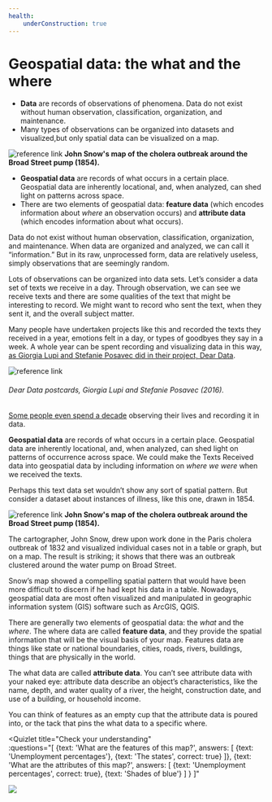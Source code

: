 ```yaml
---
health:
    underConstruction: true
---
```


# Geospatial data: the what and the where

* **Data** are records of observations of phenomena. Data do not exist without human observation, classification, organization, and maintenance. 
* Many types of observations can be organized into datasets and visualized,but only spatial data can be visualized on a map.

![reference link](https://upload.wikimedia.org/wikipedia/commons/thumb/2/27/Snow-cholera-map-1.jpg/1200px-Snow-cholera-map-1.jpg)
**John Snow's map of the cholera outbreak around the Broad Street pump (1854).** 

* **Geospatial data** are records of what occurs in a certain place. Geospatial data are inherently locational, and, when analyzed, can shed light on patterns across space.
* There are two elements of geospatial data: **feature data** (which encodes information about *where* an observation occurs) and **attribute data** (which encodes information about what occurs). 

<Hideable title = "More reading on your own time">

Data do not exist without human observation, classification, organization, and maintenance. When data are organized and analyzed, we can call it “information.” But in its raw, unprocessed form, data are relatively useless, simply observations that are seemingly random. 

Lots of observations can be organized into data sets. Let’s consider a data set of texts we receive in a day. Through observation, we can see we receive texts and there are some qualities of the text that might be interesting to record. We might want to record who sent the text, when they sent it, and the overall subject matter. 

Many people have undertaken projects like this and recorded the texts they received in a year, emotions felt in a day, or types of goodbyes they say in a week. A whole year can be spent recording and visualizing data in this way, [as Giorgia Lupi and Stefanie Posavec did in their project, Dear Data](http://www.dear-data.com/theproject). 

![reference link](https://images.squarespace-cdn.com/content/v1/54eec73ee4b0ae0904da0e94/1469543541721-UB2SLPATTAHHT23DXU3K/ke17ZwdGBToddI8pDm48kAYCpg1VIiwn4rHNOpB5c4B7gQa3H78H3Y0txjaiv_0fDoOvxcdMmMKkDsyUqMSsMWxHk725yiiHCCLfrh8O1z5QPOohDIaIeljMHgDF5CVlOqpeNLcJ80NK65_fV7S1UVjdAUSUmuEOi_N_6GrwUPyU5pNi1K8-4PrHaCC_jPqmRwI9WTNiCkeSufsKtaOj1w/image-asset.jpeg?format=1500w) 
###### Dear Data postcards, Giorgia Lupi and Stefanie Posavec (2016). 

[Some people even spend a decade](https://www.wired.com/2015/10/nicholas-felton-obsessively-recorded-his-private-data-for-10-years/) observing their lives and recording it in data. 

**Geospatial data** are records of what occurs in a certain place. Geospatial data are inherently locational, and, when analyzed, can shed light on patterns of occurrence across space. We could make the Texts Received data into geospatial data by including information on *where we were* when we received the texts. 

Perhaps this text data set wouldn’t show any sort of spatial pattern. But consider a dataset about instances of illness, like this one, drawn in 1854. 

![reference link](https://upload.wikimedia.org/wikipedia/commons/thumb/2/27/Snow-cholera-map-1.jpg/1200px-Snow-cholera-map-1.jpg)
**John Snow's map of the cholera outbreak around the Broad Street pump (1854).** 

The cartographer, John Snow, drew upon work done in the Paris cholera outbreak of 1832 and visualized individual cases not in a table or graph, but on a map. The result is striking; it shows that there was an outbreak clustered around the water pump on Broad Street. 

Snow’s map showed a compelling spatial pattern that would have been more difficult to discern if he had kept his data in a table. Nowadays, geospatial data are most often visualized and manipulated in geographic information system (GIS) software such as ArcGIS, QGIS. 

There are generally two elements of geospatial data: the *what* and the *where*. The where data are called **feature data**, and they provide the spatial information that will be the visual basis of your map. Features data are things like state or national boundaries, cities, roads, rivers, buildings, things that are physically in the world. 

The what data are called **attribute data**. You can’t see attribute data with your naked eye: attribute data describe an object’s characteristics, like the name, depth, and water quality of a river, the height, construction date, and use of a building, or household income. 

You can think of features as an empty cup that the attribute data is poured into, or the tack that pins the what data to a specific where. 

</Hideable>

<Quizlet 
    title="Check your understanding"    
    :questions="[
        {text: 'What are the features of this map?',
        answers: [
            {text: 'Unemployment percentages'},
            {text: 'The states', correct: true}
        ]},
        {text: 'What are the attributes of this map?',
        answers: [
            {text: 'Unemployment percentages', correct: true},
            {text: 'Shades of blue'}
        ]
        }
    ]"
>

![](https://i.imgur.com/BP8YjPZ.jpg)

</Quizlet>